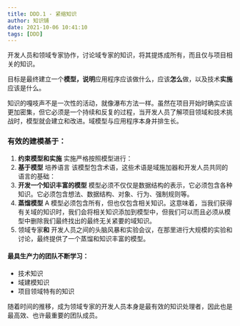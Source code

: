```yaml
---
title: DDD.1 - 紧缩知识
author: 知识铺
date: 2021-10-06 10:41:10
tags: [DDD]
---
```


开发人员和领域专家协作，讨论域专家的知识，将其提炼成所有，而且仅与项目相关的知识。

目标是最终建立一个**模型，说明**应用程序应该做什么，应该**怎么**做，以及技术**实施**应该是什么。

知识的嘎吱声不是一次性的活动，就像瀑布方法一样。虽然在项目开始时确实应该更加密集，但它必须是一个持续和反复的过程，当开发人员了解项目领域和技术挑战时，模型就会建立和改进。域模型与应用程序本身并排生长。

### 有效的建模基于：

1. **约束模型和实施**
   实施严格按照模型进行：
2. **基于模型**
   培养语言 该模型包含术语，这些术语是域施加器和开发人员共同的语言的基础：
3. **开发一个知识丰富的模型**
   模型必须不仅仅是数据结构的表示，它必须包含各种知识。它必须包含想法、数据结构、对象、行为、强制规则等。
4. **蒸馏模型**
   A 模型必须包含所有，但也仅包含相关知识。这意味着，当我们获得有关域的知识时，我们会将相关知识添加到模型中，但我们可以而且必须从模型中删除我们最终找出的最终无关紧要的域知识。
5. 领域专家**和**
   开发人员之间的头脑风暴和实验会议，在那里进行大规模的实验和讨论，最终提供了一个蒸馏和知识丰富的模型。

#### 最具生产力的团队不断学习：

- 技术知识
- 域建模知识
- 项目领域特有的知识

随着时间的推移，成为领域专家的开发人员本身是最有效的知识处理者，因此也是最高效、也许最重要的团队成员。

